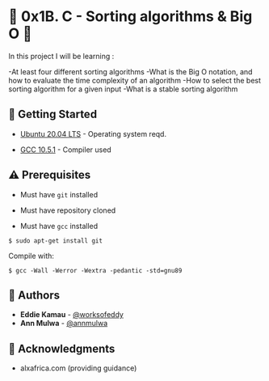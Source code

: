 # :shell: 0x1B. C - Sorting algorithms & Big O :shell:

In this project I will be learning :

-At least four different sorting algorithms
-What is the Big O notation, and how to evaluate the time complexity of an algorithm
-How to select the best sorting algorithm for a given input
-What is a stable sorting algorithm

## :running: Getting Started

* [Ubuntu 20.04 LTS](http://releases.ubuntu.com/20.04/) - Operating system reqd.

* [GCC 10.5.1](https://gcc.gnu.org/gcc-10) - Compiler used


## :warning: Prerequisites

* Must have `git` installed

* Must have repository cloned

* Must have `gcc` installed

```
$ sudo apt-get install git
```

Compile with:
```
$ gcc -Wall -Werror -Wextra -pedantic -std=gnu89
```


## :blue_book: Authors
* **Eddie Kamau** - [@worksofeddy](https://github.com/worksofeddy)
* **Ann Mulwa** - [@annmulwa](https://github.com/annmulwa)

## :mega: Acknowledgments

* alxafrica.com (providing guidance)
